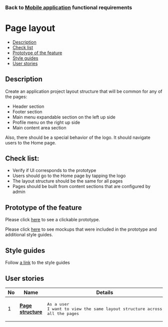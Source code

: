 ### Back to [Mobile application](../../#mobile-application) functional requirements

# Page layout

- [Description](#description)
- [Check list](#check-list)
- [Prototype of the feature](#prototype-of-the-feature)
- [Style guides](#style-guides)
- [User stories](#user-stories)

## Description

Create an application project layout structure that will be common for any of the pages:
- Header section
- Footer section
- Main menu expandable section on the left up side
- Profile menu on the right up side
- Main content area section

Also, there should be a special behavior of the logo. It should navigate users to the Home page.

## Check list:

  - Verify if UI corresponds to the prototype
  - Users should go to the Home page by tapping the logo
  - The layout structure should be the same for all pages
  - Pages should be built from content sections that are configured by admin

## Prototype of the feature

Please click [here](https://www.figma.com/proto/JVDTph8VY9Ye7kz8BTDxhJ/1-Sports-Hub-General-Prototype?page-id=0%3A5852&node-id=0%3A7481&viewport=-1637%2C-969%2C0.37520089745521545&scaling=scale-down) to see a clickable prototype.

Please click [here](https://www.figma.com/file/egXgh8BYD7Xaa0JeMNhv9R/Manage-advertisements?node-id=0%3A1075) to see mockups that were included in the prototype and additional style guides.

## Style guides

Follow [a link](https://www.figma.com/proto/0zkkf5WC77OSpvyD6YXpFE/Style-guides?page-id=0%3A1&node-id=19%3A5368&viewport=266%2C48%2C0.54&scaling=min-zoom&starting-point-node-id=19%3A5368) to the style guides

## User stories

No           |      Name     |   Details
------------ | ------------- | -------------
1 |[**Page structure**](/sports_hub_portal/mobile_application_features/project_layout/user_stories/page_structure_user_side)|<pre>As a user<br>I want to view the same layout structure across all the pages</pre>
